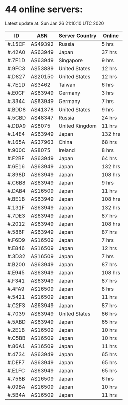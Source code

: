 # 44 online servers:

Latest update at: Sun Jan 26 21:10:10 UTC 2020

| ID | ASN | Server Country | Online |
| -- | --- | -------------- | ------ |
| #.15CF | AS49392 | Russia | 5 hrs |
| #.42A0 | AS63949 | Japan | 37 hrs |
| #.7F1D | AS63949 | Singapore | 9 hrs |
| #.9FC3 | AS53889 | United States | 12 hrs |
| #.D827 | AS20150 | United States | 12 hrs |
| #.7E1D | AS3462 | Taiwan | 6 hrs |
| #.E0CF | AS63949 | Germany | 3 hrs |
| #.3344 | AS63949 | Germany | 7 hrs |
| #.BDD8 | AS41378 | United States | 9 hrs |
| #.5CBD | AS48347 | Russia | 24 hrs |
| #.DDA9 | AS8075 | United Kingdom | 11 hrs |
| #.14E4 | AS63949 | Japan | 132 hrs |
| #.165A | AS37963 | China | 68 hrs |
| #.900C | AS8075 | Ireland | 8 hrs |
| #.F2BF | AS63949 | Japan | 64 hrs |
| #.6E16 | AS63949 | Japan | 132 hrs |
| #.898D | AS63949 | Japan | 108 hrs |
| #.C6B8 | AS63949 | Japan | 9 hrs |
| #.DAB4 | AS16509 | Japan | 11 hrs |
| #.BE1B | AS63949 | Japan | 108 hrs |
| #.131F | AS63949 | Japan | 132 hrs |
| #.7DE3 | AS63949 | Japan | 87 hrs |
| #.2012 | AS63949 | Japan | 108 hrs |
| #.586F | AS63949 | Japan | 87 hrs |
| #.F6D9 | AS16509 | Japan | 7 hrs |
| #.E846 | AS16509 | Japan | 12 hrs |
| #.3D32 | AS16509 | Japan | 7 hrs |
| #.B200 | AS63949 | Japan | 87 hrs |
| #.E945 | AS63949 | Japan | 108 hrs |
| #.F341 | AS63949 | Japan | 87 hrs |
| #.4FA9 | AS16509 | Japan | 8 hrs |
| #.5421 | AS16509 | Japan | 11 hrs |
| #.C2F3 | AS63949 | Japan | 87 hrs |
| #.7039 | AS63949 | United States | 86 hrs |
| #.5ABD | AS63949 | Japan | 65 hrs |
| #.2E1B | AS16509 | Japan | 10 hrs |
| #.C5BB | AS16509 | Japan | 10 hrs |
| #.86A1 | AS16509 | Japan | 11 hrs |
| #.4734 | AS63949 | Japan | 65 hrs |
| #.DEF7 | AS63949 | Japan | 65 hrs |
| #.E1FC | AS63949 | Japan | 65 hrs |
| #.758B | AS16509 | Japan | 6 hrs |
| #.09BA | AS16509 | Japan | 10 hrs |
| #.5B4A | AS16509 | Japan | 11 hrs |

